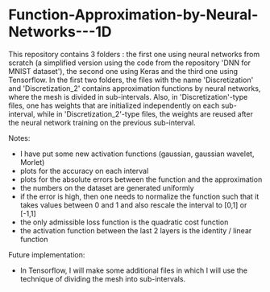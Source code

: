 # Function-Approximation-by-Neural-Networks---1D

This repository contains 3 folders : the first one using neural networks from scratch (a simplified version using the code from the repository 'DNN for MNIST dataset'), the second one using Keras and the third one using Tensorflow.
In the first two folders, the files with the name 'Discretization' and 'Discretization_2' contains approximation functions by neural networks, where the mesh is divided in sub-intervals.
Also, in 'Discretization'-type files, one has weights that are initialized independently on each sub-interval,
while in 'Discretization_2'-type files, the weights are reused after the neural network training on the previous sub-interval.


Notes:
- I have put some new activation functions (gaussian, gaussian wavelet, Morlet)
- plots for the accuracy on each interval
- plots for the absolute errors between the function and the approximation
- the numbers on the dataset are generated uniformly
- if the error is high, then one needs to normalize the function such that it takes values between 0 and 1 and also rescale the interval to [0,1] or [-1,1]
- the only admissible loss function is the quadratic cost function
- the activation function between the last 2 layers is the identity / linear function

Future implementation:
- In Tensorflow, I will make some additional files in which I will use the technique of dividing the mesh into sub-intervals.
